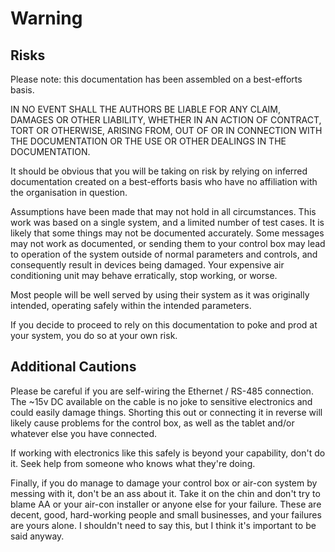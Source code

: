 # Warning

## Risks

Please note: this documentation has been assembled on a best-efforts basis.

IN NO EVENT SHALL THE AUTHORS BE LIABLE FOR ANY CLAIM, DAMAGES OR OTHER LIABILITY, WHETHER IN AN ACTION OF CONTRACT, TORT OR OTHERWISE, ARISING FROM, OUT OF OR IN CONNECTION WITH THE DOCUMENTATION OR THE USE OR OTHER DEALINGS IN THE DOCUMENTATION.

It should be obvious that you will be taking on risk by relying on inferred documentation created on a best-efforts basis who have no affiliation with the organisation in question.

Assumptions have been made that may not hold in all circumstances. This work was based on a single system, and a limited number of test cases.  It is likely that some things may not be documented accurately. Some messages may not work as documented, or sending them to your control box may lead to operation of the system outside of normal parameters and controls, and consequently result in devices being damaged. Your expensive air conditioning unit may behave erratically, stop working, or worse.

Most people will be well served by using their system as it was originally intended, operating safely within the intended parameters.

If you decide to proceed to rely on this documentation to poke and prod at your system, you do so at your own risk.

## Additional Cautions

Please be careful if you are self-wiring the Ethernet / RS-485 connection. The ~15v DC available on the cable is no joke to sensitive electronics and could easily damage things. Shorting this out or connecting it in reverse will likely cause problems for the control box, as well as the tablet and/or whatever else you have connected.

If working with electronics like this safely is beyond your capability, don't do it. Seek help from someone who knows what they're doing.

Finally, if you do manage to damage your control box or air-con system by messing with it, don't be an ass about it. Take it on the chin and don't try to blame AA or your air-con installer or anyone else for your failure. These are decent, good, hard-working people and small businesses, and your failures are yours alone. I shouldn't need to say this, but I think it's important to be said anyway.

